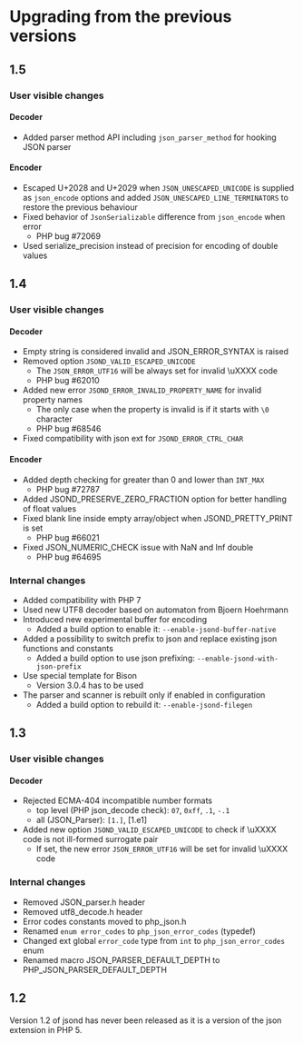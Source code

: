 # Upgrading from the previous versions

## 1.5

### User visible changes

#### Decoder
- Added parser method API including `json_parser_method` for hooking JSON parser

#### Encoder
- Escaped U+2028 and U+2029 when `JSON_UNESCAPED_UNICODE` is supplied as `json_encode`
  options and added `JSON_UNESCAPED_LINE_TERMINATORS` to restore the previous behaviour
- Fixed behavior of `JsonSerializable` difference from `json_encode` when error
  - PHP bug #72069
- Used serialize_precision instead of precision for encoding of double values

## 1.4

### User visible changes

#### Decoder
- Empty string is considered invalid and JSON_ERROR_SYNTAX is raised
- Removed option `JSOND_VALID_ESCAPED_UNICODE`
  - The `JSON_ERROR_UTF16` will be always set for invalid \uXXXX code
  - PHP bug #62010
- Added new error `JSOND_ERROR_INVALID_PROPERTY_NAME` for invalid property names
  - The only case when the property is invalid is if it starts with `\0` character
  - PHP bug #68546
- Fixed compatibility with json ext for  `JSOND_ERROR_CTRL_CHAR`

#### Encoder
- Added depth checking for greater than 0 and lower than `INT_MAX`
  - PHP bug #72787
- Added JSOND_PRESERVE_ZERO_FRACTION option for better handling of float values
- Fixed blank line inside empty array/object when JSOND_PRETTY_PRINT is set
  - PHP bug #66021
- Fixed JSON_NUMERIC_CHECK issue with NaN and Inf double
  - PHP bug #64695

### Internal changes
- Added compatibility with PHP 7
- Used new UTF8 decoder based on automaton from Bjoern Hoehrmann
- Introduced new experimental buffer for encoding
  - Added a build option to enable it: `--enable-jsond-buffer-native`
- Added a possibility to switch prefix to json and replace existing json functions and constants
  - Added a build option to use json prefixing: `--enable-jsond-with-json-prefix`
- Use special template for Bison
  - Version 3.0.4 has to be used
- The parser and scanner is rebuilt only if enabled in configuration
  - Added a build option to rebuild it: `--enable-jsond-filegen`


## 1.3

### User visible changes

#### Decoder
- Rejected ECMA-404 incompatible number formats
  - top level (PHP json_decode check): `07`, `0xff`, `.1`, `-.1`
  - all (JSON_Parser): `[1.]`, [1.e1]
- Added new option `JSOND_VALID_ESCAPED_UNICODE` to check if \uXXXX code is not ill-formed surrogate pair
  - If set, the new error `JSON_ERROR_UTF16` will be set for invalid \uXXXX code

### Internal changes
- Removed JSON_parser.h header
- Removed utf8_decode.h header
- Error codes constants moved to php_json.h
- Renamed `enum error_codes` to `php_json_error_codes` (typedef)
- Changed ext global `error_code` type from `int` to `php_json_error_codes` enum
- Renamed macro JSON_PARSER_DEFAULT_DEPTH to PHP_JSON_PARSER_DEFAULT_DEPTH


## 1.2

Version 1.2 of jsond has never been released as it is a version of the json extension in PHP 5.
